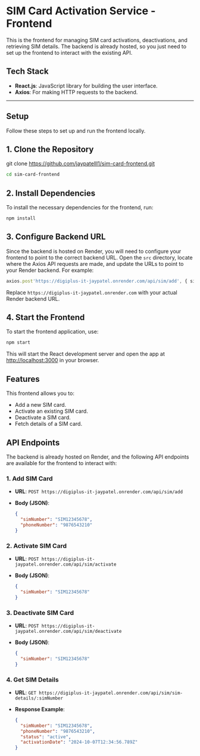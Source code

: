 # SIM Card Activation Service - Frontend

This is the frontend for managing SIM card activations, deactivations, and retrieving SIM details. The backend is already hosted, so you just need to set up the frontend to interact with the existing API.

## Tech Stack

- **React.js**: JavaScript library for building the user interface.
- **Axios**: For making HTTP requests to the backend.

---

## Setup

Follow these steps to set up and run the frontend locally.

## 1. Clone the Repository

git clone https://github.com/jaypatelll1/sim-card-frontend.git
```bash
cd sim-card-frontend
```

## 2. Install Dependencies

To install the necessary dependencies for the frontend, run:

```bash
npm install
```

## 3. Configure Backend URL

Since the backend is hosted on Render, you will need to configure your frontend to point to the correct backend URL. Open the `src` directory, locate where the Axios API requests are made, and update the URLs to point to your Render backend. For example:

```javascript
axios.post'https://digiplus-it-jaypatel.onrender.com/api/sim/add', { simNumber, phoneNumber });
```

Replace `https://digiplus-it-jaypatel.onrender.com` with your actual Render backend URL.

## 4. Start the Frontend

To start the frontend application, use:

```bash
npm start
```

This will start the React development server and open the app at [http://localhost:3000](http://localhost:3000) in your browser.

## Features

This frontend allows you to:

- Add a new SIM card.
- Activate an existing SIM card.
- Deactivate a SIM card.
- Fetch details of a SIM card.

## API Endpoints

The backend is already hosted on Render, and the following API endpoints are available for the frontend to interact with:

### 1. Add SIM Card
- **URL**: `POST https://digiplus-it-jaypatel.onrender.com/api/sim/add`
- **Body (JSON)**:
  
  ```json
  {
    "simNumber": "SIM12345678",
    "phoneNumber": "9876543210"
  }
  ```

### 2. Activate SIM Card
- **URL**: `POST https://digiplus-it-jaypatel.onrender.com/api/sim/activate`
- **Body (JSON)**:
  
  ```json
  {
    "simNumber": "SIM12345678"
  }
  ```

### 3. Deactivate SIM Card
- **URL**: `POST https://digiplus-it-jaypatel.onrender.com/api/sim/deactivate`
- **Body (JSON)**:
  
  ```json
  {
    "simNumber": "SIM12345678"
  }
  ```

### 4. Get SIM Details
- **URL**: `GET https://digiplus-it-jaypatel.onrender.com/api/sim/sim-details/:simNumber`
- **Response Example**:
  
  ```json
  {
    "simNumber": "SIM12345678",
    "phoneNumber": "9876543210",
    "status": "active",
    "activationDate": "2024-10-07T12:34:56.789Z"
  }
  ```
